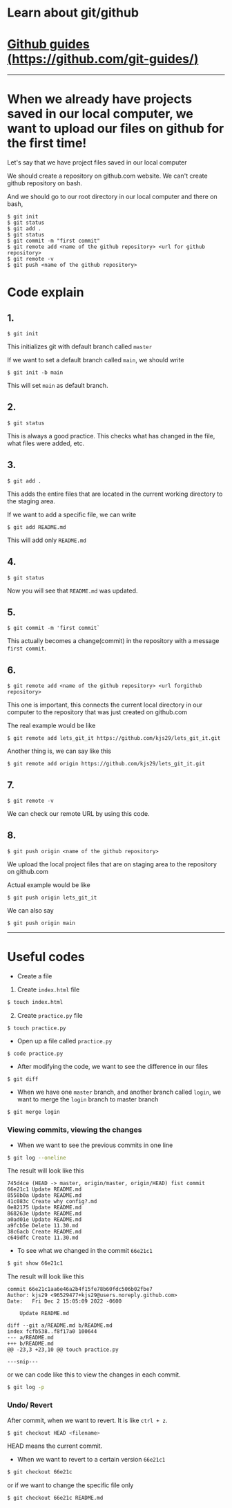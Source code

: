 # Learn about git/github

# [Github guides (https://github.com/git-guides/)](https://github.com/git-guides/git-init)

---

# When we already have projects saved in our local computer, we want to upload our files on github for the first time!

Let's say that we have project files saved in our local computer

We should create a repository on github.com website. We can't create github repository on bash.

And we should go to our root directory in our local computer and there on bash,

```
$ git init
$ git status
$ git add .
$ git status
$ git commit -m "first commit"
$ git remote add <name of the github repository> <url for github repository>
$ git remote -v
$ git push <name of the github repository>
```

# Code explain

## 1.

```
$ git init
```

This initializes git with default branch called `master`

If we want to set a default branch called `main`, we should write

```
$ git init -b main
```

This will set `main` as default branch.

## 2.

```
$ git status
```

This is always a good practice. This checks what has changed in the file, what files were added, etc.

## 3.

```
$ git add .
```

This adds the entire files that are located in the current working directory to the staging area.

If we want to add a specific file, we can write

```
$ git add README.md
```

This will add only `README.md`

## 4.

```
$ git status
```

Now you will see that `README.md` was updated.

## 5.

```
$ git commit -m 'first commit`
```

This actually becomes a change(commit) in the repository with a message `first commit`.

## 6.

```
$ git remote add <name of the github repository> <url forgithub repository>
```

This one is important, this connects the current local directory in our computer to the repository that was just created on github.com

The real example would be like

```
$ git remote add lets_git_it https://github.com/kjs29/lets_git_it.git
```

Another thing is, we can say like this

```
$ git remote add origin https://github.com/kjs29/lets_git_it.git
```

## 7.

```
$ git remote -v
```

We can check our remote URL by using this code.

## 8.

```
$ git push origin <name of the github repository>
```

We upload the local project files that are on staging area to the repository on github.com

Actual example would be like

```
$ git push origin lets_git_it
```

We can also say 

```
$ git push origin main
```

---

# Useful codes

- Create a file

1. Create `index.html` file

```bash
$ touch index.html
```

2. Create `practice.py` file
```
$ touch practice.py
```


- Open up a file called `practice.py`

```bash
$ code practice.py
```

- After modifying the code, we want to see the difference in our files

```
$ git diff
```

- When we have one `master` branch, and another branch called `login`, we want to merge the `login` branch to master branch

```bash
$ git merge login
```

### Viewing commits, viewing the changes

- When we want to see the previous commits in one line

```bash
$ git log --oneline
```

The result will look like this

```
745d4ce (HEAD -> master, origin/master, origin/HEAD) fist commit
66e21c1 Update README.md
8558b0a Update README.md
41c083c Create why config?.md
0e82175 Update README.md
868263e Update README.md
a0ad01e Update README.md
a9fcb5e Delete 11.30.md
38c6acb Create README.md
c649dfc Create 11.30.md
```

- To see what we changed in the commit `66e21c1`

```bash
$ git show 66e21c1
```

The result will look like this

```
commit 66e21c1aa6e46a2b4f15fe78b60fdc506b02fbe7
Author: kjs29 <96529477+kjs29@users.noreply.github.com>
Date:   Fri Dec 2 15:05:09 2022 -0600

    Update README.md

diff --git a/README.md b/README.md
index fcfb538..f8f17a0 100644
--- a/README.md
+++ b/README.md
@@ -23,3 +23,10 @@ touch practice.py

---snip---

```

or we can code like this to view the changes in each commit.

```bash
$ git log -p
```



### Undo/ Revert

After commit, when we want to revert. It is like `ctrl + z`.

```bash
$ git checkout HEAD <filename>
```

HEAD means the current commit.


- When we want to revert to a certain version `66e21c1`

```bash
$ git checkout 66e21c
```

or if we want to change the specific file only

```bash
$ git checkout 66e21c README.md
```

